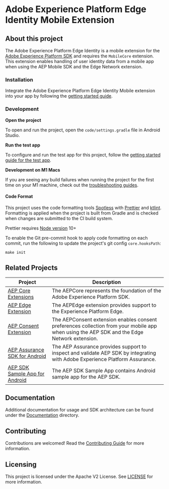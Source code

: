 # Adobe Experience Platform Edge Identity Mobile Extension


## About this project

The Adobe Experience Platform Edge Identity is a mobile extension for the [Adobe Experience Platform SDK](https://developer.adobe.com/client-sdks/documentation) and requires the `MobileCore` extension. This extension enables handling of user identity data from a mobile app when using the AEP Mobile SDK and the Edge Network extension.


### Installation

Integrate the Adobe Experience Platform Edge Identity Mobile extension into your app by following the [getting started guide](Documentation/getting-started.md).

### Development

**Open the project**

To open and run the project, open the `code/settings.gradle` file in Android Studio.

**Run the test app**

To configure and run the test app for this project, follow the [getting started guide for the test app](Documentation/getting-started-test-app.md).

**Development on M1 Macs**

If you are seeing any build failures when running the project for the first time on your M1 machine, check out the [troubleshooting guides](Documentation/troubleshooting-guide.md).

#### Code Format

This project uses the code formatting tools [Spotless](https://github.com/diffplug/spotless/tree/main/plugin-gradle) with [Prettier](https://prettier.io/) and [ktlint](https://github.com/pinterest/ktlint). Formatting is applied when the project is built from Gradle and is checked when changes are submitted to the CI build system.

Prettier requires [Node version](https://nodejs.org/en/download/releases/) 10+

To enable the Git pre-commit hook to apply code formatting on each commit, run the following to update the project's git config `core.hooksPath`:
```
make init
```

## Related Projects

| Project                                                      | Description                                                  |
| ------------------------------------------------------------ | ------------------------------------------------------------ |
| [AEP Core Extensions](https://github.com/adobe/aepsdk-core-android) | The AEPCore represents the foundation of the Adobe Experience Platform SDK.                |
| [AEP Edge Extension](https://github.com/adobe/aepsdk-edge-android) | The AEPEdge extension provides support to the Experience Platform Edge.                |
| [AEP Consent Extension](https://github.com/adobe/aepsdk-edgeconsent-android) | The AEPConsent extension enables consent preferences collection from your mobile app when using the AEP SDK and the Edge Network extension.              |
| [AEP Assurance SDK for Android](https://github.com/adobe/aepsdk-sample-app-android) | The AEP Assurance provides support to inspect and validate AEP SDK by integrating with Adobe Experience Platform Assurance.                |
| [AEP SDK Sample App for Android](https://github.com/adobe/aepsdk-sample-app-android) | The AEP SDK Sample App contains Android sample app for the AEP SDK.                 |

## Documentation

Additional documentation for usage and SDK architecture can be found under the [Documentation](Documentation) directory.

## Contributing

Contributions are welcomed! Read the [Contributing Guide](./.github/CONTRIBUTING.md) for more information.

## Licensing

This project is licensed under the Apache V2 License. See [LICENSE](LICENSE) for more information.

